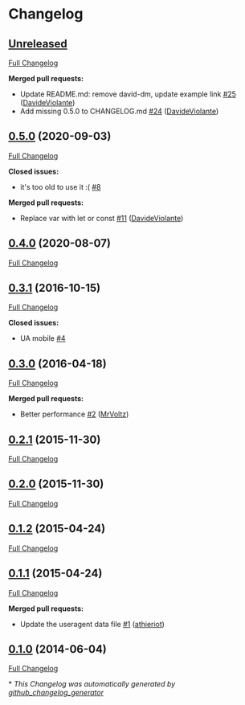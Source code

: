# Changelog

## [Unreleased](https://github.com/skratchdot/random-useragent/tree/HEAD)

[Full Changelog](https://github.com/skratchdot/random-useragent/compare/0.5.0...HEAD)

**Merged pull requests:**

- Update README.md: remove david-dm, update example link [\#25](https://github.com/skratchdot/random-useragent/pull/25) ([DavideViolante](https://github.com/DavideViolante))
- Add missing 0.5.0 to CHANGELOG.md [\#24](https://github.com/skratchdot/random-useragent/pull/24) ([DavideViolante](https://github.com/DavideViolante))

## [0.5.0](https://github.com/skratchdot/random-useragent/tree/0.5.0) (2020-09-03)

[Full Changelog](https://github.com/skratchdot/random-useragent/compare/0.4.0...0.5.0)

**Closed issues:**

- it's too old to use it :\( [\#8](https://github.com/skratchdot/random-useragent/issues/8)

**Merged pull requests:**

- Replace var with let or const [\#11](https://github.com/skratchdot/random-useragent/pull/11) ([DavideViolante](https://github.com/DavideViolante))

## [0.4.0](https://github.com/skratchdot/random-useragent/tree/0.4.0) (2020-08-07)

[Full Changelog](https://github.com/skratchdot/random-useragent/compare/0.3.1...0.4.0)

## [0.3.1](https://github.com/skratchdot/random-useragent/tree/0.3.1) (2016-10-15)

[Full Changelog](https://github.com/skratchdot/random-useragent/compare/0.3.0...0.3.1)

**Closed issues:**

- UA mobile [\#4](https://github.com/skratchdot/random-useragent/issues/4)

## [0.3.0](https://github.com/skratchdot/random-useragent/tree/0.3.0) (2016-04-18)

[Full Changelog](https://github.com/skratchdot/random-useragent/compare/0.2.1...0.3.0)

**Merged pull requests:**

- Better performance [\#2](https://github.com/skratchdot/random-useragent/pull/2) ([MrVoltz](https://github.com/MrVoltz))

## [0.2.1](https://github.com/skratchdot/random-useragent/tree/0.2.1) (2015-11-30)

[Full Changelog](https://github.com/skratchdot/random-useragent/compare/0.2.0...0.2.1)

## [0.2.0](https://github.com/skratchdot/random-useragent/tree/0.2.0) (2015-11-30)

[Full Changelog](https://github.com/skratchdot/random-useragent/compare/0.1.2...0.2.0)

## [0.1.2](https://github.com/skratchdot/random-useragent/tree/0.1.2) (2015-04-24)

[Full Changelog](https://github.com/skratchdot/random-useragent/compare/0.1.1...0.1.2)

## [0.1.1](https://github.com/skratchdot/random-useragent/tree/0.1.1) (2015-04-24)

[Full Changelog](https://github.com/skratchdot/random-useragent/compare/0.1.0...0.1.1)

**Merged pull requests:**

- Update the useragent data file [\#1](https://github.com/skratchdot/random-useragent/pull/1) ([athieriot](https://github.com/athieriot))

## [0.1.0](https://github.com/skratchdot/random-useragent/tree/0.1.0) (2014-06-04)

[Full Changelog](https://github.com/skratchdot/random-useragent/compare/62d09593b662966c20acef0e32adaaee00dc1405...0.1.0)

\* _This Changelog was automatically generated by [github_changelog_generator](https://github.com/github-changelog-generator/github-changelog-generator)_
